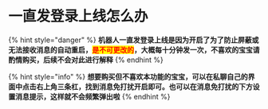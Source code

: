 # 一直发登录上线怎么办

{% hint style="danger" %}
**机器人一直发登录上线是因为开启了为了防止屏蔽或无法接收消息的自动重启，**<mark style="color:red;">**是不可更改的**</mark>**，大概每十分钟发一次，不喜欢的宝宝请酌情购买，后续不会对此进行解释**
{% endhint %}

{% hint style="info" %}
**想要购买但不喜欢本功能的宝宝，可以在私聊自己的界面中点击右上角三条杠，找到消息免打扰开启即可。也可以在消息免打扰的下方设置消息提示，这样就不会频繁弹出啦**
{% endhint %}

